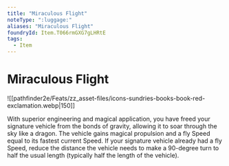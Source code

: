 ```yaml
---
title: "Miraculous Flight"
noteType: ":luggage:"
aliases: "Miraculous Flight"
foundryId: Item.T066rmGXG7gLHRtE
tags:
  - Item
---
```


# Miraculous Flight
![[pathfinder2e/Feats/zz_asset-files/icons-sundries-books-book-red-exclamation.webp|150]]

With superior engineering and magical application, you have freed your signature vehicle from the bonds of gravity, allowing it to soar through the sky like a dragon. The vehicle gains magical propulsion and a fly Speed equal to its fastest current Speed. If your signature vehicle already had a fly Speed, reduce the distance the vehicle needs to make a 90-degree turn to half the usual length (typically half the length of the vehicle).
